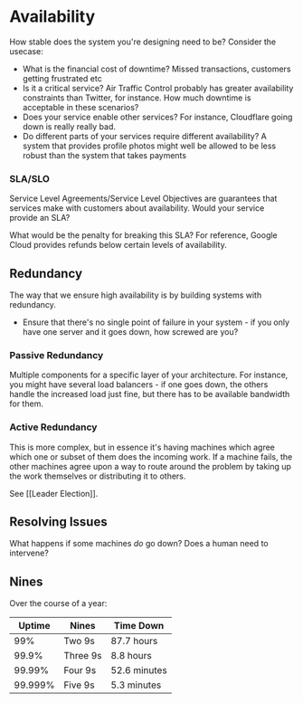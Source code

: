 # Availability

How stable does the system you're designing need to be? Consider the usecase:
- What is the financial cost of downtime? Missed transactions, customers getting frustrated etc
- Is it a critical service? Air Traffic Control probably has greater availability constraints than Twitter, for instance. How much downtime is acceptable in these scenarios?
- Does your service enable other services? For instance, Cloudflare going down is really really bad.
- Do different parts of your services require different availability? A system that provides profile photos might well be allowed to be less robust than the system that takes payments

### SLA/SLO
Service Level Agreements/Service Level Objectives are guarantees that services make with customers about availability. Would your service provide an SLA? 

What would be the penalty for breaking this SLA? For reference, Google Cloud provides refunds below certain levels of availability.

## Redundancy
The way that we ensure high availability is by building systems with redundancy.
- Ensure that there's no single point of failure in your system - if you only have one server and it goes down, how screwed are you?

### Passive Redundancy
Multiple components for a specific layer of your architecture. For instance, you might have several load balancers - if one goes down, the others handle the increased load just fine, but there has to be available bandwidth for them.

### Active Redundancy
This is more complex, but in essence it's having machines which agree which one or subset of them does the incoming work. If a machine fails, the other machines agree upon a way to route around the problem by taking up the work themselves or distributing it to others.

See [[Leader Election]].

## Resolving Issues
What happens if some machines _do_ go down? Does a human need to intervene?

## Nines
Over the course of a year:

| Uptime | Nines | Time Down |
|-|-|-|
| 99% | Two 9s | 87.7 hours |
| 99.9% | Three 9s | 8.8 hours |
| 99.99% | Four 9s | 52.6 minutes |
| 99.999% | Five 9s | 5.3 minutes |
